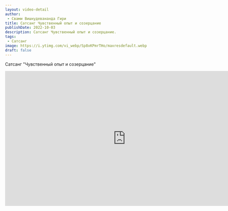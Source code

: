 ```yaml
---
layout: video-detail
author:
 - Свами Вишнудевананда Гири
title: Сатсанг Чувственный опыт и созерцание
publishDate: 2022-10-03
description: Сатсанг Чувственный опыт и созерцание. 
tags: 
 - Сатсанг
image: https://i.ytimg.com/vi_webp/Sp8xKPmrTHo/maxresdefault.webp
draft: false
---
```


 Сатсанг "Чувственный опыт и созерцание"


 <iframe width="790" height="444" src="https://www.youtube.com/embed/Sp8xKPmrTHo" frameborder="0" allowfullscreen=""></iframe>